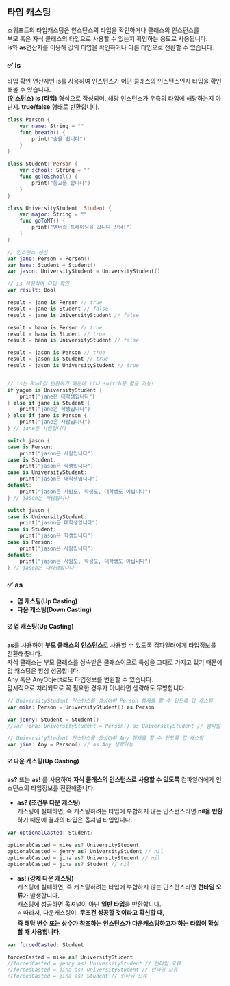 ## 타입 캐스팅
스위프트의 타입캐스팅은 인스턴스의 타입을 확인하거나 클래스의 인스턴스를  
부모 혹은 자식 클래스의 타입으로 사용할 수 있는지 확인하는 용도로 사용됩니다.  
**is**와 **as**연산자를 이용해 값의 타입을 확인하거나 다른 타입으로 전환할 수 있습니다.  

### ✅ is 
타입 확인 연산자인 is를 사용하여 인스턴스가 어떤 클래스의 인스턴스인지 타입을 확인해볼 수 있습니다.  
**(인스턴스) is (타입)** 형식으로 작성되며, 해당 인스턴스가 우측의 타입에 해당하는지 아닌지. **true/false** 형태로 반환합니다.  

~~~Swift
class Person {
    var name: String = ""
    func breath() {
        print("숨을 쉽니다")
    }
}

class Student: Person {
    var school: String = ""
    func goToSchool() {
        print("등교를 합니다")
    }
}

class UniversityStudent: Student {
    var major: String = ""
    func goToMT() {
        print("멤버쉽 트레이닝을 갑니다 신남!")
    }
}

// 인스턴스 생성
var jane: Person = Person()
var hana: Student = Student()
var jason: UniversityStudent = UniversityStudent()

// is 사용하여 타입 확인
var result: Bool

result = jane is Person // true
result = jane is Student // false
result = jane is UniversityStudent // false

result = hana is Person // true
result = hana is Student // true
result = hana is UniversityStudent // false

result = jason is Person // true
result = jason is Student // true
result = jason is UniversityStudent // true


// is는 Bool값 반환하기 때문에 if나 switch문 활용 가능!
if yagom is UniversityStudent {
    print("jane은 대학생입니다")
} else if jane is Student {
    print("jane은 학생입니다")
} else if jane is Person {
    print("jane은 사람입니다")
} // jane은 사람입니다

switch jason {
case is Person:
    print("jason은 사람입니다")
case is Student:
    print("jason은 학생입니다")
case is UniversityStudent:
    print("jason은 대학생입니다")
default:
    print("jason은 사람도, 학생도, 대학생도 아닙니다")
} // jason은 사람입니다

switch jason {
case is UniversityStudent:
    print("jason은 대학생입니다")
case is Student:
    print("jason은 학생입니다")
case is Person:
    print("jason은 사람입니다")
default:
    print("jason은 사람도, 학생도, 대학생도 아닙니다")
} // jason은 대학생입니다
~~~


### ✅ as 
* **업 캐스팅(Up Casting)**
* **다운 캐스팅(Down Casting)**

#### ☑️ 업 캐스팅(Up Casting)
**as**를 사용하여 **부모 클래스의 인스턴스**로 사용할 수 있도록 컴파일러에게 타입정보를 전환해줍니다.  
자식 클래스는 부모 클래스를 상속받은 클래스이므로 특성을 그대로 가지고 있기 때문에 업 캐스팅은 항상 성공합니다.  
Any 혹은 AnyObject로도 타입정보를 변환할 수 있습니다.  
암시적으로 처리되므로 꼭 필요한 경우가 아니라면 생략해도 무방합니다.  
~~~Swift
// UniversityStudent 인스턴스를 생성하여 Person 행세를 할 수 있도록 업 캐스팅
var mike: Person = UniversityStudent() as Person

var jenny: Student = Student()
//var jina: UniversityStudent = Person() as UniversityStudent // 컴파일 오류

// UniversityStudent 인스턴스를 생성하여 Any 행세를 할 수 있도록 업 캐스팅
var jina: Any = Person() // as Any 생략가능
~~~

#### ☑️ 다운 캐스팅(Up Casting)
**as?** 또는 **as!** 를 사용하여 **자식 클래스의 인스턴스로 사용할 수 있도록** 컴파일러에게 인스턴스의 타입정보를 전환해줍니다.

* **as? (조건부 다운 캐스팅)**   
캐스팅에 실패하면, 즉 캐스팅하려는 타입에 부합하지 않는 인스턴스라면 **nil을 반환**하기 때문에 결과의 타입은 옵셔널 타입입니다.  

~~~Swift
var optionalCasted: Student?

optionalCasted = mike as? UniversityStudent
optionalCasted = jenny as? UniversityStudent // nil
optionalCasted = jina as? UniversityStudent // nil
optionalCasted = jina as? Student // nil
~~~

* **as! (강제 다운 캐스팅)**   
캐스팅에 실패하면, 즉 캐스팅하려는 타입에 부합하지 않는 인스턴스라면 **런타임 오류**가 발생합니다.   
캐스팅에 성공하면 옵셔널이 아닌 **일반 타입**을 반환합니다.    
⭐️ 따라서, 다운캐스팅이. **무조건 성공할 것이라고 확신할 때,   
즉 해당 변수 또는 상수가 참조하는 인스턴스가 다운캐스팅하고자 하는 타입이 확실할 때 사용합니다.**

~~~Swift
var forcedCasted: Student

forcedCasted = mike as! UniversityStudent
//forcedCasted = jenny as! UniversityStudent // 런타임 오류
//forcedCasted = jina as! UniversityStudent // 런타임 오류
//forcedCasted = jina as! Student // 런타임 오류
~~~
